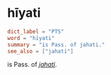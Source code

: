 # hīyati

``` toml
dict_label = "PTS"
word = "hīyati"
summary = "is Pass. of jahati."
see_also = ["jahati"]
```

is Pass. of *[jahati](jahati.md)*.

